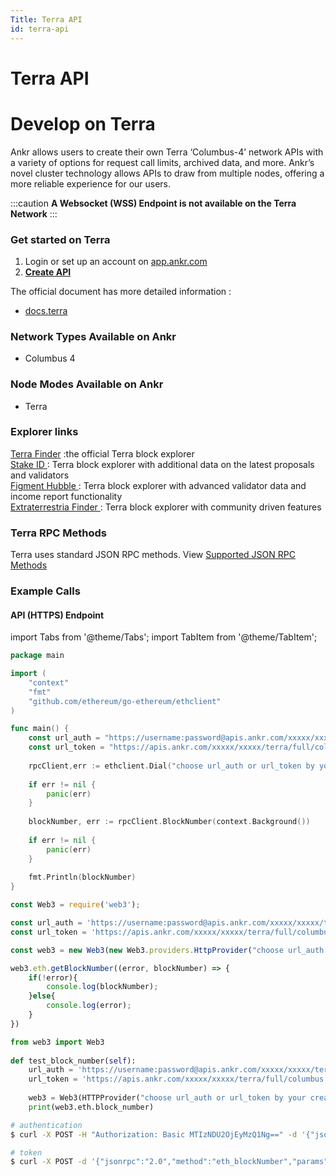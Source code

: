 ```yaml
---
Title: Terra API
id: terra-api
---
```


# Terra API

# Develop on Terra

Ankr allows users to create their own Terra ‘Columbus-4’ network APIs with a variety of options for request call limits, archived data, and more. Ankr’s novel cluster technology allows APIs to draw from multiple nodes, offering a more reliable experience for our users.

:::caution
**A Websocket (WSS) Endpoint is not available on the Terra Network**
:::

### Get started on Terra

1. Login or set up an account on [app.ankr.com](https://app.ankr.com/api/)
2. [**Create API**](https://app.ankr.com/apps/api)

The official document has more detailed information :

* [docs.terra](https://docs.terra.money)

### Network Types Available on Ankr

* Columbus 4

### Node Modes Available on Ankr

* Terra

### Explorer links

[Terra Finder](https://finder.terra.money) :the official Terra block explorer\
[Stake ID ](https://terra.stake.id/#/): Terra block explorer with additional data on the latest proposals and validators\
[Figment Hubble ](https://hubble.figment.io/terra/chains/columbus-4): Terra block explorer with advanced validator data and income report functionality\
[Extraterrestria Finder ](https://finder.extraterrestrial.money): Terra block explorer with community driven features

### Terra RPC Methods

Terra uses standard JSON RPC methods. 
View [Supported JSON RPC Methods](@site/docs/Build/Guides/evm-supported-requests.md)

### Example Calls

#### API (HTTPS) Endpoint

import Tabs from '@theme/Tabs';
import TabItem from '@theme/TabItem';

<Tabs>
<TabItem value="go" label="Go">

```go
package main

import (
    "context"
    "fmt"
    "github.com/ethereum/go-ethereum/ethclient"
)

func main() {
    const url_auth = "https://username:password@apis.ankr.com/xxxxx/xxxxx/terra/full/columbus"    // authentication
    const url_token = "https://apis.ankr.com/xxxxx/xxxxx/terra/full/columbus"                     // token
    
    rpcClient,err := ethclient.Dial("choose url_auth or url_token by your created type")
    
    if err != nil {
        panic(err)
    }
    
    blockNumber, err := rpcClient.BlockNumber(context.Background())
    
    if err != nil {
        panic(err)
    }
    
    fmt.Println(blockNumber)
}
```
</TabItem>
<TabItem value="js" label="web3.js">

```javascript
const Web3 = require('web3');

const url_auth = 'https://username:password@apis.ankr.com/xxxxx/xxxxx/terra/full/columbus'    // authentication
const url_token = 'https://apis.ankr.com/xxxxx/xxxxx/terra/full/columbus'                     // token

const web3 = new Web3(new Web3.providers.HttpProvider("choose url_auth or url_token by your created type"));

web3.eth.getBlockNumber((error, blockNumber) => {
    if(!error){
        console.log(blockNumber);
    }else{
        console.log(error);
    }
})
```
</TabItem>
<TabItem value="py" label="Python">

```python
from web3 import Web3
          
def test_block_number(self):
    url_auth = 'https://username:password@apis.ankr.com/xxxxx/xxxxx/terra/full/columbus'  # authentication
    url_token = 'https://apis.ankr.com/xxxxx/xxxxx/terra/full/columbus'                   # token
    
    web3 = Web3(HTTPProvider("choose url_auth or url_token by your created type"))
    print(web3.eth.block_number)
```
</TabItem>
<TabItem value="curl" label="Curl">

```bash
# authentication
$ curl -X POST -H "Authorization: Basic MTIzNDU2OjEyMzQ1Ng==" -d '{"jsonrpc":"2.0","method":"eth_blockNumber","params":[],"id":1}' https://apis.ankr.com/xxxxx/xxxxx/terra/full/columbus

# token
$ curl -X POST -d '{"jsonrpc":"2.0","method":"eth_blockNumber","params":[],"id":1}' https://apis.ankr.com/xxxxx/xxxxx/terra/full/columbus
```
</TabItem>
</Tabs>


